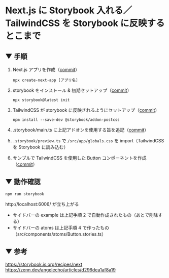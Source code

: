 # Next.js に Storybook 入れる／TailwindCSS を Storybook に反映するとこまで

## ▼ 手順

1.  Next.js アプリを作成（[commit](https://github.com/yuktnk/next-storybook-sample/commit/bde3c76d215dd9c316cabf868f6eac0b3de1a679)）

        npx create-next-app [アプリ名]

2.  storybook をインストール & 初期セットアップ（[commit](https://github.com/yuktnk/next-storybook-sample/commit/f14d6880c2882fcf94c8828de389220fd8536130)）

        npx storybook@latest init

3.  TailwindCSS が storybook に反映されるようにセットアップ（[commit](https://github.com/yuktnk/next-storybook-sample/commit/7f20a003cf792e256fcd300beeb42a60fc570a7f)）

        npm install --save-dev @storybook/addon-postcss

4.  .storybook/main.ts に上記アドオンを使用する旨を追記（[commit](https://github.com/yuktnk/next-storybook-sample/commit/7f20a003cf792e256fcd300beeb42a60fc570a7f)）

5.  `.storybook/preview.ts` で `/src/app/globals.css` を import（TailwindCSS を Storybook に読み込む）

6.  サンプルで TailwindCSS を使用した Button コンポーネントを作成（[commit](https://github.com/yuktnk/next-storybook-sample/commit/106504ab62e25e67a4ec6532b9bee7078e3680be)）

## ▼ 動作確認

    npm run storybook

http://localhost:6006/ が立ち上がる

- サイドバーの example は上記手順 2 で自動作成されたもの（あとで削除する）
- サイドバーの atoms は上記手順 4 で作ったもの（src/components/atoms/Button.stories.ts）

## ▼ 参考

https://storybook.js.org/recipes/next
https://zenn.dev/angelecho/articles/d296dea1af8a19
